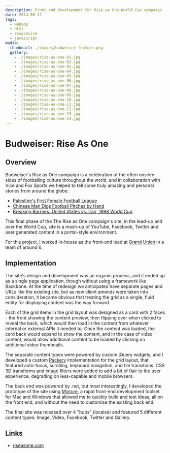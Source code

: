 ```yaml
---
description: Front end development for Rise as One World Cup campaign
date: 2014-06-12
tags:
  - webapp
  - html
  - responsive
  - javascript
media:
  thumbnail: ./images/budweiser-feature.png
  gallery:
    - ./images/rise-as-one-01.jpg
    - ./images/rise-as-one-02.jpg
    - ./images/rise-as-one-03.jpg
    - ./images/rise-as-one-04.jpg
    - ./images/rise-as-one-05.jpg
    - ./images/rise-as-one-06.jpg
    - ./images/rise-as-one-07.jpg
    - ./images/rise-as-one-08.jpg
    - ./images/rise-as-one-09.jpg
    - ./images/rise-as-one-10.jpg
    - ./images/rise-as-one-11.jpg
    - ./images/rise-as-one-12.jpg
    - ./images/rise-as-one-13.jpg
    - ./images/rise-as-one-14.jpg
---
```


# Budweiser: Rise As One

## Overview

Budweiser's Rise as One campaign is a celebration of the often unseen sides of footballing culture throughout the world, and in collaboration with Vice and Fox Sports we helped to tell some truly amazing and personal stories from around the globe:

- [Palestine's First Female Football League](https://youtube.com/watch?v=Y5Zp55tEAa4)
- [Chinese Man Digs Football Pitches by Hand](https://youtube.com/watch?v=o2SIaOE74CY)
- [Breaking Barriers: United States vs. Iran, 1998 World Cup](https://riseasone.com/en/us#!/en/us/Detail/63308)

This final phase of the The Rise as One campaign's site, in the lead-up and over the World Cup, site is a mash-up of YouTube, Facebook, Twitter and user generated content in a portal-style environment.

For this project, I worked in-house as the front-end lead at [Grand Union](https://thegrandunion.com/) in a team of around 6.

## Implementation

The site's design and development was an organic process, and it ended up as a single page application, though without using a framework like Backbone. At the time of redesign we anticipated have separate pages and URLs like the existing site, but as new client amends were taken into consideration, it became obvious that treating the grid as a single, fluid entity for displaying content was the way forward.

Each of the grid items in the grid layout was designed as a card with 2 faces - the front showing the content preview, then flipping over when clicked to reveal the back, which would then load in the content from whatever internal or external APIs it needed to. Once the content was loaded, the card back would expand to show the content, and in the case of video content, would allow additional content to be loaded by clicking on additional video thumbnails.

The separate content types were powered by custom jQuery widgets, and I developed a custom [Packery](https://packery.metafizzy.co) implementation for the grid layout, that featured auto-focus, scrolling, keyboard navigation, and tile transitions. CSS 3D transforms and image filters were added to add a bit of flair to the user experience, degrading on less-capable and mobile browsers.

The back end was powered by .net, but most interestingly, I developed the prototype of the site using [Mixture](https://mixture.io), a rapid front-end development toolset for Mac and Windows that allowed me to quickly build and test ideas, all on the front end, and without the need to customise the existing back end.

The final site was released over 4 "hubs" (locales) and featured 5 different content types: Image, Video, Facebook, Twitter and Gallery.

## Links

- [riseasone.com](https://riseasone.com)
